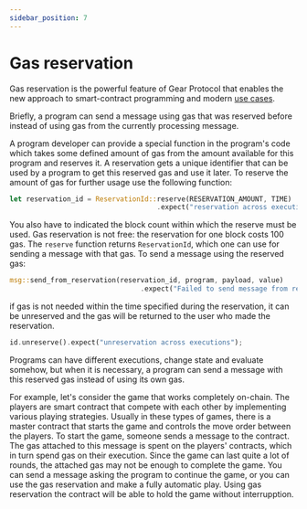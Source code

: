 ```yaml
---
sidebar_position: 7
---
```


# Gas reservation

Gas reservation is the powerful feature of Gear Protocol that enables the new approach to smart-contract programming and modern [use cases](../gear/distinctive-features).

Briefly,  a program can send a message using gas that was reserved before instead of using gas from the currently processing message.

A program developer can provide a special function in the program's code which takes some defined amount of gas from the amount available for this program and reserves it. A reservation gets a unique identifier that can be used by a program to get this reserved gas and use it later. 
To reserve the amount of gas for further usage use the following function:
```rust
let reservation_id = ReservationId::reserve(RESERVATION_AMOUNT, TIME)
                                    .expect("reservation across executions");
``` 
You also have to indicated the block count within which the reserve must be used. Gas reservation is not free: the reservation for one block costs 100 gas. The `reserve` function returns `ReservationId`, which one can use for sending a message with that gas. To send a message using the reserved gas:
```rust
msg::send_from_reservation(reservation_id, program, payload, value)
                                .expect("Failed to send message from reservation");
```
if gas is not needed within the time specified during the reservation, it can be unreserved and the gas will be returned to the user who made the reservation.
```rust
id.unreserve().expect("unreservation across executions");
```
Programs can have different executions, change state and evaluate somehow, but when it is necessary, a program can send a message with this reserved gas instead of using its own gas.

For example, let's consider the game that works completely on-chain. The players are smart contract that compete with each other by implementing various playing strategies. Usually in these types of games, there is a master contract that starts the game and controls the move order between the players. 
To start the game, someone sends a message to the contract. The gas attached to this message is spent on the players' contracts, which in turn spend gas on their execution. Since the game can last quite a lot of rounds, the attached gas may not be enough to complete the game. You can send a message  asking the program to continue the game, or you can use the gas reservation and make a fully automatic play. 
Using gas reservation the contract will be able to  hold the game without interrupption. 
